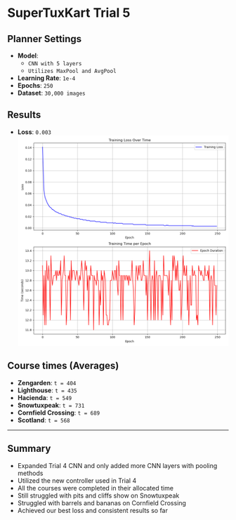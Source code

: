 # SuperTuxKart Trial 5

## Planner Settings
- **Model**: 
    - `CNN with 5 layers`
    - `Utilizes MaxPool and AvgPool`
- **Learning Rate**: `1e-4`  
- **Epochs**: `250`  
- **Dataset**: `30,000 images`  

## Results
- **Loss**: `0.003`  
![alt text](image.png)

## Course times (Averages)
- **Zengarden**: `t = 404`  
- **Lighthouse**: `t = 435`  
- **Hacienda**: `t = 549`  
- **Snowtuxpeak**: `t = 731`  
- **Cornfield Crossing**: `t = 689`  
- **Scotland**: `t = 568`  

---

## Summary
- Expanded Trial 4 CNN and only added more CNN layers with pooling methods
- Utilized the new controller used in Trial 4
- All the courses were completed in their allocated time
- Still struggled with pits and cliffs show on Snowtuxpeak
- Struggled with barrels and bananas on Cornfield Crossing
- Achieved our best loss and consistent results so far
